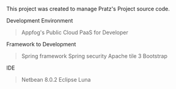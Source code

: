 This project was created to manage Pratz's Project source code.

Development Environment

> Appfog's Public Cloud PaaS for Developer

Framework to Development

> Spring framework
> Spring security
> Apache tile 3
> Bootstrap

IDE

> Netbean 8.0.2
> Eclipse Luna
